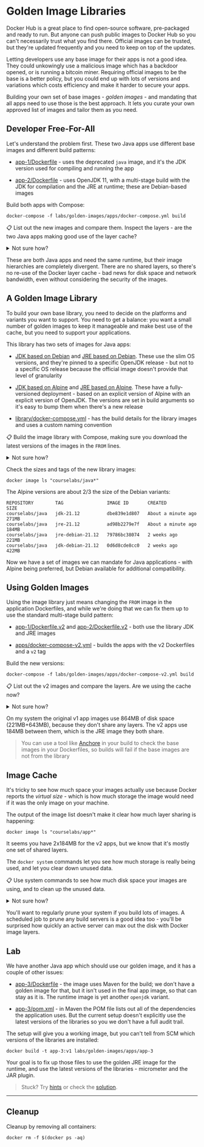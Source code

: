 # Golden Image Libraries

Docker Hub is a great place to find open-source software, pre-packaged and ready to run. But anyone can push public images to Docker Hub so you can't necessarily trust what you find there. Official images can be trusted, but they're updated frequently and you need to keep on top of the updates.

Letting developers use any base image for their apps is not a good idea. They could unkowingly use a malicious image which has a backdoor opened, or is running a bitcoin miner. Requiring official images to be the base is a better policy, but you could end up with lots of versions and variations which costs efficiency and make it harder to secure your apps. 

Building your own set of base images - _golden images_ - and mandating that all apps need to use those is the best approach. It lets you curate your own approved list of images and tailor them as you need.

## Developer Free-For-All

Let's understand the problem first. These two Java apps use different base images and different build patterns:

- [app-1/Dockerfile](./apps/app-1/Dockerfile) - uses the deprecated `java` image, and it's the JDK version used for compiling and running the app

- [app-2/Dockerfile](./apps/app-2/Dockerfile) - uses OpenJDK 11, with a multi-stage build with the JDK for compilation and the JRE at runtime; these are  Debian-based images

Build both apps with Compose:

```
docker-compose -f labs/golden-images/apps/docker-compose.yml build
```

📋 List out the new images and compare them. Inspect the layers - are the two Java apps making good use of the layer cache?

<details>
  <summary>Not sure how?</summary>

The image references both start with `courselabs/app` and use the `v1` tag so you can use that in a filter:

```
docker image ls "courselabs/app*:v1"
```

You'll see that app-2 is about a 200MB image and app-1 is over 600MB.

Inspec the images to check the layer IDs:

```
docker inspect courselabs/app-1:v1
```

You'll find around 12 layers in app-1.

```
docker inspect courselabs/app-2:v1
```

About half as many layers in app-2 - but there are no common layers with app-1.

</details>

These are both Java apps and need the same runtime, but their image hierarchies are completely divergent. There are no shared layers, so there's no re-use of the Docker layer cache - bad news for disk space and network bandwidth, even without considering the security of the images.

## A Golden Image Library

To build your own base library, you need to decide on the platforms and variants you want to support. You need to get a balance: you want a small number of golden images to keep it manageable and make best use of the cache, but you need to support your applications.

This library has two sets of images for Java apps:

- [JDK based on Debian](./library/java/debian/jdk/Dockerfile) and [JRE based on Debian](./library/java/debian/jre/Dockerfile). These use the slim OS versions, and they're pinned to a specific OpenJDK release - but not to a specific OS release because the official image doesn't provide that level of granularity

- [JDK based on Alpine](./library/java/alpine/jdk/Dockerfile) and [JRE based on Alpine](./library/java/alpine/jre/Dockerfile). These have a fully-versioned deployment - based on an explicit version of Alpine with an explicit version of OpenJDK. The versions are set in build arguments so it's easy to bump them when there's a new release

- [library/docker-compose.yml](./library/docker-compose.yml) - has the build details for the library images and uses a custom naming convention

📋 Build the image library with Compose, making sure you download the latest versions of the images in the `FROM` lines.

<details>
  <summary>Not sure how?</summary>

```
docker-compose -f ./labs/golden-images/library/docker-compose.yml build --pull
```

</details>

Check the sizes and tags of the new library images:

```
docker image ls "courselabs/java*"
```

The Alpine versions are about 2/3 the size of the Debian variants:

```
REPOSITORY        TAG                IMAGE ID       CREATED              SIZE
courselabs/java   jdk-21.12          dbe839e1d807   About a minute ago   271MB       
courselabs/java   jre-21.12          ad98b2279e7f   About a minute ago   184MB       
courselabs/java   jre-debian-21.12   79786bc38074   2 weeks ago          221MB       
courselabs/java   jdk-debian-21.12   0d6d8cde8cc0   2 weeks ago          422MB
```

Now we have a set of images we can mandate for Java applications - with Alpine being preferred, but Debian available for additional compatibility.

## Using Golden Images

Using the image library just means changing the `FROM` image in the application Dockerfiles, and while we're doing that we can fix them up to use the standard multi-stage build pattern:

- [app-1/Dockerfile.v2](./apps/app-1/Dockerfile.v2) and [app-2/Dockerfile.v2](./apps/app-2/Dockerfile.v2) - both use the library JDK and JRE images

- [apps/docker-compose-v2.yml](./apps/docker-compose-v2.yml) - builds the apps with the v2 Dockerfiles and a `v2` tag

Build the new versions:

```
docker-compose -f labs/golden-images/apps/docker-compose-v2.yml build
```


📋 List out the v2 images and compare the layers. Are we using the cache now?

<details>
  <summary>Not sure how?</summary>

These images start with `courselabs/app` and use the `v2` tag so you can use that in a filter:

```
docker image ls "courselabs/app*:v2"
```

They're both under 200MB - almost the same size as the golden JRE image. The application binaries are so small they don't add much to the base image.

Inspec the base image and application images to check the layer IDs:

```
docker inspect courselabs/java:jre-21.12

docker inspect courselabs/app-1:v2

docker inspect courselabs/app-2:v2
```

There are two layers in the JRE image - the Alpine layer plus the OpenJDK layer. The app-1 image reuses those layers and adds two more - one which creates the `/app` folder and one which adds the class file. The app-2 image also has four layers - sharing three with app-1, so only the final layer with the app binary is different.

</details>

On my system the original v1 app images use 864MB of disk space (221MB+643MB), because they don't share any layers. The v2 apps use 184MB between them, which is the JRE image they both share.

> You can use a tool like [Anchore](https://anchore.com) in your build to check the base images in your Dockerfiles, so builds will fail if the base images are not from the library

## Image Cache

It's tricky to see how much space your images actually use because Docker reports the _virtual size_ - which is how much storage the image would need if it was the only image on your machine. 

The output of the image list doesn't make it clear how much layer sharing is happening:

```
docker image ls "courselabs/app*"
```

It seems you have 2x184MB for the v2 apps, but we know that it's mostly one set of shared layers.

The `docker system` commands let you see how much storage is really being used, and let you clear down unused data.

📋 Use system commands to see how much disk space your images are using, and to clean up the unused data.

<details>
  <summary>Not sure how?</summary>

Disk usage uses the same command as the Linux OS:

```
docker system df
```

You'll see how many images are stored, how much disk they're using, and how much can be reclaimed. _Reclaimable_ images are ones which aren't being used by any containers - you don't really want to remove all of those, because it means next time you run a container you'll need to pull the image again.

But you can safely prune unused space, which deletes any layers which are no longer referenced by images (these are called _dangling_):

```
docker system prune -f
```

</details>

You'll want to regularly prune your system if you build lots of images. A scheduled job to prune any build servers is a good idea too - you'll be surprised how quickly an active server can max out the disk with Docker image layers.

## Lab

We have another Java app which should use our golden image, and it has a couple of other issues:

- [app-3/Dockerfile](./apps/app-3/Dockerfile) - the image uses Maven for the build; we don't have a golden image for that, but it isn't used in the final app image, so that can stay as it is. The runtime image is yet another `openjdk` variant.

- [app-3/pom.xml](./apps/app-3/pom.xml) - in Maven the POM file lists out all of the dependencies the application uses. But the current setup doesn't explicitly use the latest versions of the libraries so you we don't have a full audit trail.

The setup will give you a working image, but you can't tell from SCM which versions of the libraries are installed:

```
docker build -t app-3:v1 labs/golden-images/apps/app-3
```

Your goal is to fix up those files to use the golden JRE image for the runtime, and use the latest versions of the libraries - micrometer and the JAR plugin.

> Stuck? Try [hints](hints.md) or check the [solution](solution.md).

___
## Cleanup

Cleanup by removing all containers:

```
docker rm -f $(docker ps -aq)
```